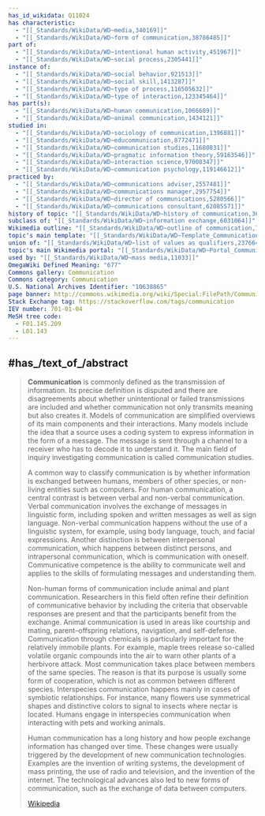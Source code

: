 ```yaml
---
has_id_wikidata: Q11024
has characteristic:
  - "[[_Standards/WikiData/WD~media,340169]]"
  - "[[_Standards/WikiData/WD~form of communication,38786485]]"
part of:
  - "[[_Standards/WikiData/WD~intentional human activity,451967]]"
  - "[[_Standards/WikiData/WD~social process,2305441]]"
instance of:
  - "[[_Standards/WikiData/WD~social behavior,921513]]"
  - "[[_Standards/WikiData/WD~social skill,1413287]]"
  - "[[_Standards/WikiData/WD~type of process,116505632]]"
  - "[[_Standards/WikiData/WD~type of interaction,123345464]]"
has part(s):
  - "[[_Standards/WikiData/WD~human communication,1066689]]"
  - "[[_Standards/WikiData/WD~animal communication,1434121]]"
studied in:
  - "[[_Standards/WikiData/WD~sociology of communication,1396881]]"
  - "[[_Standards/WikiData/WD~educommunication,8772471]]"
  - "[[_Standards/WikiData/WD~communication studies,11680831]]"
  - "[[_Standards/WikiData/WD~pragmatic information theory,59163546]]"
  - "[[_Standards/WikiData/WD~interaction science,97008347]]"
  - "[[_Standards/WikiData/WD~communication psychology,119146612]]"
practiced by:
  - "[[_Standards/WikiData/WD~communications adviser,2557481]]"
  - "[[_Standards/WikiData/WD~communications manager,2957754]]"
  - "[[_Standards/WikiData/WD~director of communications,5280566]]"
  - "[[_Standards/WikiData/WD~communications consultant,62085571]]"
history of topic: "[[_Standards/WikiData/WD~history of communication,3633560]]"
subclass of: "[[_Standards/WikiData/WD~information exchange,6031064]]"
Wikimedia outline: "[[_Standards/WikiData/WD~outline of communication,7112587]]"
topic's main template: "[[_Standards/WikiData/WD~Template_Communication,22747357]]"
union of: "[[_Standards/WikiData/WD~list of values as qualifiers,23766486]]"
topic's main Wikimedia portal: "[[_Standards/WikiData/WD~Portal_Communications,112119612]]"
used by: "[[_Standards/WikiData/WD~mass media,11033]]"
OmegaWiki Defined Meaning: "677"
Commons gallery: Communication
Commons category: Communication
U.S. National Archives Identifier: "10638865"
page banner: http://commons.wikimedia.org/wiki/Special:FilePath/Communication%20WV%20banner.jpg
Stack Exchange tag: https://stackoverflow.com/tags/communication
IEV number: 701-01-04
MeSH tree code:
  - F01.145.209
  - L01.143
---
```



## #has_/text_of_/abstract 

> **Communication** is commonly defined as the transmission of information. 
> Its precise definition is disputed and there are disagreements about whether unintentional or failed transmissions are included and whether communication not only transmits meaning but also creates it. Models of communication are simplified overviews of its main components and their interactions. Many models include the idea that a source uses a coding system to express information in the form of a message. The message is sent through a channel to a receiver who has to decode it to understand it. The main field of inquiry investigating communication is called communication studies.
>
> A common way to classify communication is by whether information is exchanged between humans, members of other species, or non-living entities such as computers. For human communication, a central contrast is between verbal and non-verbal communication. Verbal communication involves the exchange of messages in linguistic form, including spoken and written messages as well as sign language. Non-verbal communication happens without the use of a linguistic system, for example, using body language, touch, and facial expressions. Another distinction is between interpersonal communication, which happens between distinct persons, and intrapersonal communication, which is communication with oneself. Communicative competence is the ability to communicate well and applies to the skills of formulating messages and understanding them.
>
> Non-human forms of communication include animal and plant communication. Researchers in this field often refine their definition of communicative behavior by including the criteria that observable responses are present and that the participants benefit from the exchange. Animal communication is used in areas like courtship and mating, parent–offspring relations, navigation, and self-defense. Communication through chemicals is particularly important for the relatively immobile plants. For example, maple trees release so-called volatile organic compounds into the air to warn other plants of a herbivore attack. Most communication takes place between members of the same species. The reason is that its purpose is usually some form of cooperation, which is not as common between different species. Interspecies communication happens mainly in cases of symbiotic relationships. For instance, many flowers use symmetrical shapes and distinctive colors to signal to insects where nectar is located. Humans engage in interspecies communication when interacting with pets and working animals.
>
> Human communication has a long history and how people exchange information has changed over time. These changes were usually triggered by the development of new communication technologies. Examples are the invention of writing systems, the development of mass printing, the use of radio and television, and the invention of the internet. The technological advances also led to new forms of communication, such as the exchange of data between computers.
>
> [Wikipedia](https://en.wikipedia.org/wiki/Communication)

